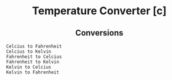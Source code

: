 <div align="center">
<h1>Temperature Converter [c]</h1>
</div>

<div align="center">
<h2>Conversions</h2>
</div>

`Celcius to Fahrenheit`<br>
`Celcius to Kelvin`<br>
`Fahrenheit to Celcius`<br>
`Fahrenheit to Kelvin`<br>
`Kelvin to Celcius`<br>
`Kelvin to Fahrenheit`<br>
